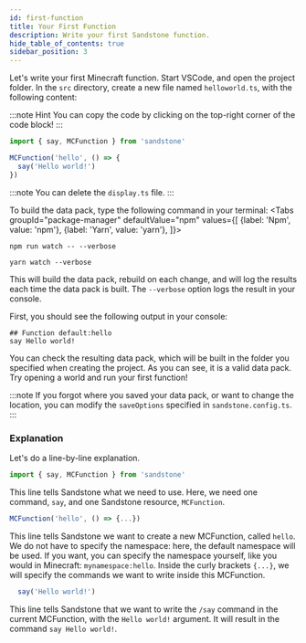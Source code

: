 ```yaml
---
id: first-function
title: Your First Function
description: Write your first Sandstone function.
hide_table_of_contents: true
sidebar_position: 3
---
```


Let's write your first Minecraft function. Start VSCode, and open the project folder. In the `src` directory, create a new file named `helloworld.ts`, with the following content:

:::note Hint
You can copy the code by clicking on the top-right corner of the code block!
:::

```ts title="helloworld.ts"
import { say, MCFunction } from 'sandstone'

MCFunction('hello', () => {
  say('Hello world!')
})
```

:::note
You can delete the `display.ts` file.
:::

To build the data pack, type the following command in your terminal:
<Tabs
  groupId="package-manager"
  defaultValue="npm"
  values={[
    {label: 'Npm', value: 'npm'},
    {label: 'Yarn', value: 'yarn'},
  ]}>
  <TabItem value="npm">

    npm run watch -- --verbose
  </TabItem>
  <TabItem value="yarn">

    yarn watch --verbose
  </TabItem>
</Tabs>

This will build the data pack, rebuild on each change, and will log the results each time the data pack is built. The `--verbose` option logs the result in your console.

First, you should see the following output in your console:
```mcfunction
## Function default:hello
say Hello world!
```

You can check the resulting data pack, which will be built in the folder you specified when creating the project. As you can see, it is a valid data pack. Try opening a world and run your first function!

:::note
If you forgot where you saved your data pack, or want to change the location, you can modify the `saveOptions` specified in `sandstone.config.ts`.
:::


### Explanation
Let's do a line-by-line explanation.

```ts
import { say, MCFunction } from 'sandstone'
```
This line tells Sandstone what we need to use. Here, we need one command, `say`, and one Sandstone resource, `MCFunction`.


```ts
MCFunction('hello', () => {...})
```
This line tells Sandstone we want to create a new MCFunction, called `hello`. We do not have to specify the namespace: here, the default namespace will be used. If you want, you can specify the namespace yourself, like you would in Minecraft: `mynamespace:hello`.
Inside the curly brackets `{...}`, we will specify the commands we want to write inside this MCFunction.

```ts
  say('Hello world!')
```
This line tells Sandstone that we want to write the `/say` command in the current MCFunction, with the `Hello world!` argument. It will result in the command `say Hello world!`.

